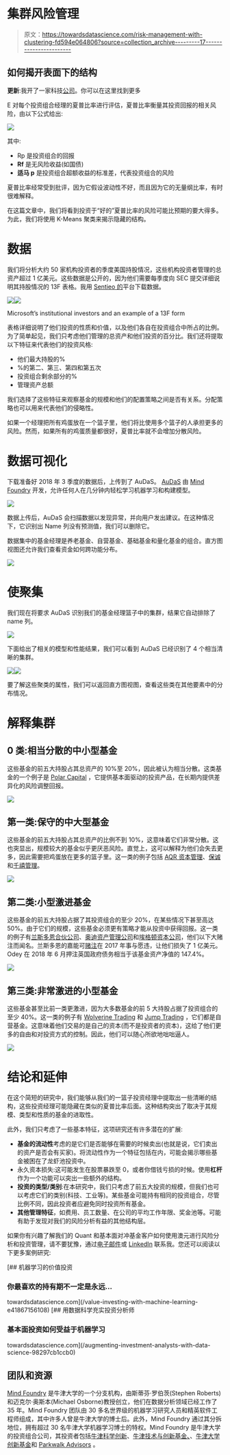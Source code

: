 # 集群风险管理

> 原文：<https://towardsdatascience.com/risk-management-with-clustering-fd594e064806?source=collection_archive---------17----------------------->

## 如何揭开表面下的结构

**更新**:我开了一家科技[公司](http://www.legislate.tech/)。你可以在这里找到更多

E 对每个投资组合经理的夏普比率进行评估，夏普比率衡量其投资回报的相关风险，由以下公式给出:

![](img/f996b325e1f2c010f3b3d291e426b2b6.png)

其中:

*   Rp 是投资组合的回报
*   **Rf** 是无风险收益(如国债)
*   **适马 p** 是投资组合超额收益的标准差，代表投资组合的风险

夏普比率经常受到批评，因为它假设波动性不好，而且因为它的无量纲比率，有时很难解释。

在这篇文章中，我们将看到投资于“好的”夏普比率的风险可能比预期的要大得多。为此，我们将使用 K-Means 聚类来揭示隐藏的结构。

# 数据

我们将分析大约 50 家机构投资者的季度美国持股情况，这些机构投资者管理的总资产超过 1 亿美元。这些数据是公开的，因为他们需要每季度向 SEC 提交详细说明其持股情况的 13F 表格。我用 [Sentieo 的](https://sentieo.com)平台下载数据。

![](img/73e9b538908123b4f9af02dee96a392e.png)![](img/205615207c9c8829bf218828159320a3.png)

Microsoft’s institutional investors and an example of a 13F form

表格详细说明了他们投资的性质和价值，以及他们各自在投资组合中所占的比例。为了简单起见，我们只考虑他们管理的总资产和他们投资的百分比。我们还将提取以下特征来代表他们的投资风格:

*   他们最大持股的%
*   %的第二、第三、第四和第五次
*   投资组合剩余部分的%
*   管理资产总额

我们选择了这些特征来观察基金的规模和他们的配置策略之间是否有关系。分配策略也可以用来代表他们的侵略性。

如果一个经理把所有鸡蛋放在一个篮子里，他们将比使用多个篮子的人承担更多的风险。然而，如果所有的鸡蛋质量都很好，夏普比率就不会增加分散风险。

# 数据可视化

下载准备好 2018 年 3 季度的数据后，上传到了 AuDaS。 [AuDaS](http://Mindfoundry.ai/audas) 由 [Mind Foundry](http://mindfoundry.ai) 开发，允许任何人在几分钟内轻松学习机器学习和构建模型。

![](img/c6be16994702df9481572668cedcd78e.png)

数据上传后，AuDaS 会扫描数据以发现异常，并向用户发出建议。在这种情况下，它识别出 Name 列没有预测值，我们可以删除它。

数据集中的基金经理是养老基金、自营基金、基础基金和量化基金的组合。直方图视图还允许我们查看资金如何跨功能分布。

![](img/c259e4d011fe8a1c5dcb20c931715d47.png)

# 使聚集

我们现在将要求 AuDaS 识别我们的基金经理篮子中的集群，结果它自动排除了 name 列。

![](img/84a0a1502e7628016e1dd78c99f2754b.png)

下面给出了相关的模型和性能结果，我们可以看到 AuDaS 已经识别了 4 个相当清晰的集群。

![](img/02f377ecea251e249d0257371b96695b.png)![](img/135d5d4d2ed59cd5b9220da4aebed836.png)

要了解这些聚类的属性，我们可以返回直方图视图，查看这些类在其他要素中的分布情况。

# 解释集群

## 0 类:相当分散的中小型基金

这些基金的前五大持股占其总资产的 10%至 20%，因此被认为相当分散。这类基金的一个例子是 [Polar Capital](http://www.polarcapital.co.uk) ，它提供基本面驱动的投资产品，在长期内提供差异化的风险调整回报。

![](img/548d4052df3841733126f2c4ed86cbc5.png)

## 第一类:保守的中大型基金

这些基金的前五大持股占其总资产的比例不到 10%，这意味着它们非常分散。这也突显出，规模较大的基金似乎更厌恶风险。直觉上，这可以解释为他们会失去更多，因此需要把鸡蛋放在更多的篮子里。这一类的例子包括 [AQR 资本管理](https://www.aqr.com/)、[保诚](https://www.pru.co.uk/)和[千禧管理](https://www.mlp.com/home/)。

![](img/8d1b8c0f1eb15e2a83527b1c4190e1ef.png)

## 第二类:小型激进基金

这些基金的前五大持股占据了其投资组合的至少 20%，在某些情况下甚至高达 50%。由于它们的规模，这些基金必须更有策略才能从投资中获得回报。这一类的例子有[兰斯多恩合伙公司](https://www.lansdownepartners.com/)、[奥迪资产管理公司](https://www.odey.com/)和[埃格顿资本公司](https://www.egertoncapital.com/)，他们以下大赌注而闻名。兰斯多恩的嘉能可[赌注](https://uk.reuters.com/article/uk-hedgefunds-glencore/hedge-fund-bet-on-glencore-backfires-with-100-million-loss-idUKKBN1DH1ZA)在 2017 年事与愿违，让他们损失了 1 亿美元。Odey 在 2018 年 6 月押注英国政府债务相当于该基金资产净值的 147.4%。

![](img/f5f91c1c6531fd25b16dc23b3d62e48e.png)

## 第三类:非常激进的小型基金

这些基金甚至比前一类更激进，因为大多数基金的前 5 大持股占据了投资组合的至少 40%。这一类的例子有 [Wolverine Trading](https://www.wolve.com/trading-businesses#wolverine) 和 [Jump Trading](https://www.jumptrading.com/) ，它们都是自营基金。这意味着他们交易的是自己的资本(而不是投资者的资本)，这给了他们更多的自由和对投资方式的控制。因此，他们可以随心所欲地咄咄逼人。

![](img/14f4d4a0db8834182acaf411d67883f6.png)

# 结论和延伸

在这个简短的研究中，我们能够从我们的一篮子投资经理中提取出一些清晰的结构，这些投资经理可能隐藏在类似的夏普比率后面。这种结构突出了取决于其规模、类型和性质的基金的进取性。

此外，我们只考虑了一些基本特征，这项研究还有许多潜在的扩展:

*   **基金的流动性**考虑的是它们是否能够在需要的时候卖出(也就是说，它们卖出的资产是否会有买家)。将流动性作为一个特征包括在内，可能会揭示哪些基金被困在了龙虾池投资中。
*   永久资本损失:这可能发生在股票暴跌至 0，或者你借钱亏损的时候。使用**杠杆**作为一个功能可以突出一些额外的结构。
*   **投资的类型/类别**:在本研究中，我们只考虑了前五大投资的规模，但我们也可以考虑它们的类别(科技、工业等)。某些基金可能持有相同的投资组合，尽管比例不同，因此投资者应避免同时投资所有基金。
*   **其他管理特征**，如费用、员工数量、在公司的平均工作年限、奖金池等。可能有助于发现对我们的风险分析有益的其他结构层。

如果你有兴趣了解我们的 Quant 和基本面对冲基金客户如何使用澳元进行风险分析和投资管理，请不要犹豫，通过[电子邮件](http://charles.brecque@mindfoundry.ai)或 [LinkedIn](https://www.linkedin.com/in/charles-brecque-96768397/) 联系我。您还可以阅读以下更多案例研究:

[](/value-investing-with-machine-learning-e41867156108) [## 机器学习的价值投资

### 你最喜欢的持有期不一定是永远…

towardsdatascience.com](/value-investing-with-machine-learning-e41867156108) [](/augmenting-investment-analysts-with-data-science-98297cb1ccb0) [## 用数据科学充实投资分析师

### 基本面投资如何受益于机器学习

towardsdatascience.com](/augmenting-investment-analysts-with-data-science-98297cb1ccb0) 

## 团队和资源

[Mind Foundry](http://www.mindfoundry.ai) 是牛津大学的一个分支机构，由斯蒂芬·罗伯茨(Stephen Roberts)和迈克尔·奥斯本(Michael Osborne)教授创立，他们在数据分析领域已经工作了 35 年。Mind Foundry 团队由 30 多名世界级的机器学习研究人员和精英软件工程师组成，其中许多人曾是牛津大学的博士后。此外，Mind Foundry 通过其分拆地位，拥有超过 30 名牛津大学机器学习博士的特权。Mind Foundry 是牛津大学的投资组合公司，其投资者包括[牛津科学创新](https://www.oxfordsciencesinnovation.com)、[牛津技术与创新基金、](http://www.oxfordtechnology.com)、[牛津大学创新基金](https://innovation.ox.ac.uk/award-details/university-oxford-isis-fund-uoif/)和 [Parkwalk Advisors](http://parkwalkadvisors.com) 。